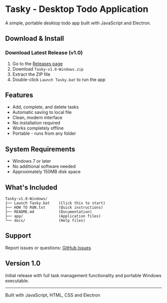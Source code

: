 # Tasky - Desktop Todo Application

A simple, portable desktop todo app built with JavaScript and Electron.

## Download & Install

### Download Latest Release (v1.0)

1. Go to the [Releases page](https://github.com/ethancs777/Tasky/releases/latest)
2. Download `Tasky-v1.0-Windows.zip`
3. Extract the ZIP file
4. Double-click `Launch Tasky.bat` to run the app

## Features

- Add, complete, and delete tasks
- Automatic saving to local file
- Clean, modern interface
- No installation required
- Works completely offline
- Portable - runs from any folder

## System Requirements

- Windows 7 or later
- No additional software needed
- Approximately 150MB disk space

## What's Included

```
Tasky-v1.0-Windows/
├── Launch Tasky.bat    (Click this to start)
├── HOW TO RUN.txt      (Quick instructions)
├── README.md           (Documentation)
├── app/                (Application files)
└── docs/               (Help files)
```

## Support

Report issues or questions: [GitHub Issues](https://github.com/ethancs777/Tasky/issues)

## Version 1.0

Initial release with full task management functionality and portable Windows executable.

---

Built with JavaScript, HTML, CSS and Electron